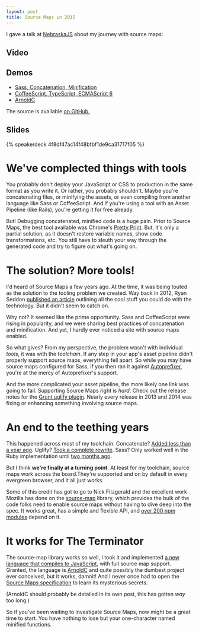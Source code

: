 ```yaml
---
layout: post
title: Source Maps in 2015
---
```


I gave a talk at [NebraskaJS][nejs] about my journey with source maps:

## Video

## Demos

* [Sass, Concatenation, Minification](http://projects.steele.blue/source-maps/example1.html)
* [CoffeeScript, TypeScript, ECMAScript 6](http://projects.steele.blue/source-maps/example2.html)
* [ArnoldC](http://projects.steele.blue/source-maps/example3.html)

The source is available [on GitHub.](https://github.com/mattdsteele/sourcemaps-presentation/tree/master/examples)

## Slides

{% speakerdeck 4f8df47ac14f48bfbf1de9ca31717f05 %}


# We've complected things with tools

You probably don't deploy your JavaScript or CSS to production in the same format as you write it.
Or rather, you probably shouldn't.
Maybe you're concatenating files, or minifying the assets, or even compiling from another language like Sass or CoffeeScript.
And if you're using a tool with an Asset Pipeline (like Rails), you're getting it for free already.

But! Debugging concatenated, minified code is a huge pain. Prior to Source Maps, the best tool available was Chrome's [Pretty Print](https://developer.chrome.com/devtools/docs/javascript-debugging#pretty-print).
But, it's only a partial solution, as it doesn't restore variable names, show code transformations, etc. You still have to sleuth your way through the generated code and try to figure out what's going on.

# The solution? More tools!

I'd heard of Source Maps a few years ago.
At the time, it was being touted as the solution to the tooling problem we created.
Way back in 2012, Ryan Seddon [published an article](http://www.html5rocks.com/en/tutorials/developertools/sourcemaps/) outlining all the cool stuff you could do with the technology.
But it didn't seem to catch on.

Why not? It seemed like the prime opportunity. 
Sass and CoffeeScript were rising in popularity, and we were sharing best practices of concatenation and minification.
And yet, I hardly ever noticed a site with source maps enabled.

So what gives? From my perspective, the problem wasn't with individual *tools*, it was with the *toolchain*.
If any step in your app's asset pipeline didn't properly support source maps, everything fell apart.
So while you may have source maps configured for Sass, if you then ran it against [Autoprefixer](https://github.com/postcss/autoprefixer), you're at the mercy of Autoprefixer's support.

And the more complicated your asset pipeline, the more likely one link was going to fail.
Supporting Source Maps right is *hard*. Check out the release notes for the [Grunt uglify plugin](https://github.com/gruntjs/grunt-contrib-uglify#release-history). Nearly every release in 2013 and 2014 was fixing or enhancing something involving source maps.

# An end to the teething years

This happened across most of my toolchain.
Concatenate? [Added less than a year ago](https://github.com/gruntjs/grunt-contrib-concat/pull/59).
Uglify? [Took a complete rewrite](https://github.com/mishoo/UglifyJS2).
Sass? Only worked well in the Ruby implementation until [two months ago](https://github.com/sass/node-sass/releases/tag/v2.0.0).

But I think **we're finally at a turning point**. At least for my toolchain, source maps work across the board.They're supported and on by default in every evergreen browser, and it all just works.

Some of this credit has got to go to Nick Fitzgerald and the excellent work Mozilla has done on the [source-map](https://www.npmjs.com/package/source-map) library, which provides the bulk of the code folks need to enable source maps without having to dive deep into the spec. It works great, has a simple and flexible API, and [over 200 npm modules](https://www.npmjs.com/browse/depended/source-map) depend on it.

# It works for The Terminator

The source-map library works so well, I took it and implemented [a new language that compiles to JavaScript](https://github.com/mattdsteele/arnoldc.js), with full source map support.
Granted, the language is [ArnoldC](https://github.com/lhartikk/ArnoldC) and quite possibly the dumbest project ever conceived, but it works, damnit!
And I never once had to open the [Source Maps specification](https://docs.google.com/document/d/1U1RGAehQwRypUTovF1KRlpiOFze0b-_2gc6fAH0KY0k/edit) to learn its mysterious secrets.

(ArnoldC should probably be detailed in its own post, this has gotten *way* too long.)

So if you've been waiting to investigate Source Maps, now might be a great time to start. You have nothing to lose but your one-character named minified functions.

[nejs]: http://www.nebraskajs.com
